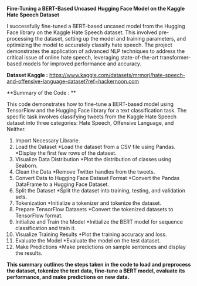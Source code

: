 
**Fine-Tuning a BERT-Based Uncased Hugging Face Model on the Kaggle Hate Speech Dataset**

I successfully fine-tuned a BERT-based uncased model from the Hugging Face library on the Kaggle Hate Speech dataset. This involved pre-processing the dataset, setting up the model and training parameters, and optimizing the model to accurately classify hate speech. The project demonstrates the application of advanced NLP techniques to address the critical issue of online hate speech, leveraging state-of-the-art transformer-based models for improved performance and accuracy.

**Dataset Kaggle :** https://www.kaggle.com/datasets/mrmorj/hate-speech-and-offensive-language-dataset?ref=hackernoon.com

**Summary of the Code : **

This code demonstrates how to fine-tune a BERT-based model using TensorFlow and the Hugging Face library for a text classification task. The specific task involves classifying tweets from the Kaggle Hate Speech dataset into three categories: Hate Speech, Offensive Language, and Neither.

1. Import Necessary Librarie.
2. Load the Dataset
    *Load the dataset from a CSV file using Pandas.
    *Display the first few rows of the dataset.
3. Visualize Data Distribution
    *Plot the distribution of classes using Seaborn.
4. Clean the Data
   *Remove Twitter handles from the tweets.
5. Convert Data to Hugging Face Dataset Format
   *Convert the Pandas DataFrame to a Hugging Face Dataset.
6. Split the Dataset
   *Split the dataset into training, testing, and validation sets.
7. Tokenization
   *Initialize a tokenizer and tokenize the dataset.
8. Prepare TensorFlow Datasets
   *Convert the tokenized datasets to TensorFlow format.
9. Initialize and Train the Model
   *Initialize the BERT model for sequence classification and train it.
10. Visualize Training Results
   *Plot the training accuracy and loss.
11. Evaluate the Model
   *Evaluate the model on the test dataset.   
12. Make Predictions
   *Make predictions on sample sentences and display the results.

**This summary outlines the steps taken in the code to load and preprocess the dataset, tokenize the text data, fine-tune a BERT model, evaluate its performance, and make predictions on new data.**
    

